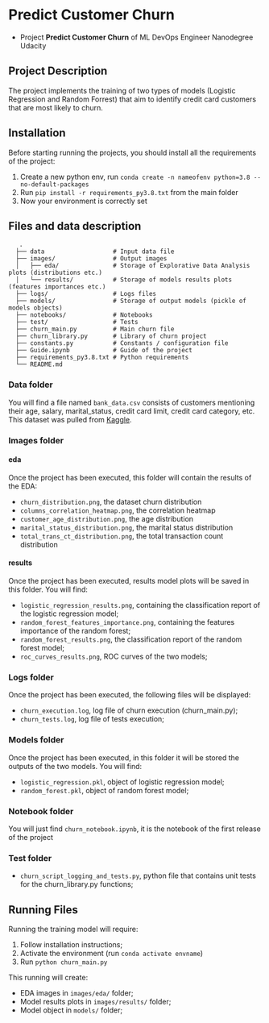 # Predict Customer Churn

- Project **Predict Customer Churn** of ML DevOps Engineer Nanodegree Udacity

## Project Description
The project implements the training of two types of models (Logistic Regression and Random Forrest) that aim to identify credit card customers that are most likely to churn.

## Installation
Before starting running the projects, you should install all the requirements of the project: 
1. Create a new python env, run `conda create -n nameofenv python=3.8 --no-default-packages`
2. Run `pip install -r requirements_py3.8.txt` from the main folder
3. Now your environment is correctly set

## Files and data description
  ```text
     .
    ├── data                   # Input data file 
    ├── images/                # Output images 
    │   ├── eda/               # Storage of Explorative Data Analysis plots (distributions etc.)
    │   └── results/           # Storage of models results plots (features importances etc.)
    ├── logs/                  # Logs files
    ├── models/                # Storage of output models (pickle of models objects)  
    ├── notebooks/             # Notebooks 
    ├── test/                  # Tests 
    ├── churn_main.py          # Main churn file
    ├── churn_library.py       # Library of churn project
    ├── constants.py           # Constants / configuration file
    ├── Guide.ipynb            # Guide of the project
    ├── requirements_py3.8.txt # Python requirements
    └── README.md
  ```

### Data folder
You will find a file named `bank_data.csv` consists of customers mentioning their age, salary, marital_status, credit card limit, credit card category, etc.
This dataset was pulled from [Kaggle](https://www.kaggle.com/datasets/sakshigoyal7/credit-card-customers).

### Images folder
#### eda
Once the project has been executed, this folder will contain the results of the EDA: 
- `churn_distribution.png`, the dataset churn distribution
- `columns_correlation_heatmap.png`, the correlation heatmap
- `customer_age_distribution.png`, the age distribution
- `marital_status_distribution.png`, the marital status distribution
- `total_trans_ct_distribution.png`, the total transaction count distribution

#### results
Once the project has been executed, results model plots will be saved in this folder. You will find: 
- `logistic_regression_results.png`, containing the classification report of the logistic regression model; 
- `random_forest_features_importance.png`, containing the features importance of the random forest;
- `random_forest_results.png`, the classification report of the random forest model;
- `roc_curves_results.png`, ROC curves of the two models;

### Logs folder
Once the project has been executed, the following files will be displayed:
- `churn_execution.log`, log file of churn execution (churn_main.py);
- `churn_tests.log`, log file of tests execution;

### Models folder
Once the project has been executed, in this folder it will be stored the outputs of the two models. You will find: 
- `logistic_regression.pkl`, object of logistic regression model;
- `random_forest.pkl`, object of random forest model;

### Notebook folder
You will just find `churn_notebook.ipynb`, it is the notebook of the first release of the project

### Test folder
- `churn_script_logging_and_tests.py`, python file that contains unit tests for the churn_library.py functions;

## Running Files
Running the training model will require: 
1. Follow installation instructions; 
2. Activate the environment (run `conda activate envname`)
3. Run `python churn_main.py`

This running will create: 
- EDA images in `images/eda/` folder;
- Model results plots in `images/results/` folder; 
- Model object in `models/` folder; 





